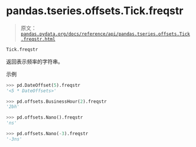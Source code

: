 # pandas.tseries.offsets.Tick.freqstr

> 原文：[`pandas.pydata.org/docs/reference/api/pandas.tseries.offsets.Tick.freqstr.html`](https://pandas.pydata.org/docs/reference/api/pandas.tseries.offsets.Tick.freqstr.html)

```py
Tick.freqstr
```

返回表示频率的字符串。

示例

```py
>>> pd.DateOffset(5).freqstr
'<5 * DateOffsets>' 
```

```py
>>> pd.offsets.BusinessHour(2).freqstr
'2bh' 
```

```py
>>> pd.offsets.Nano().freqstr
'ns' 
```

```py
>>> pd.offsets.Nano(-3).freqstr
'-3ns' 
```
